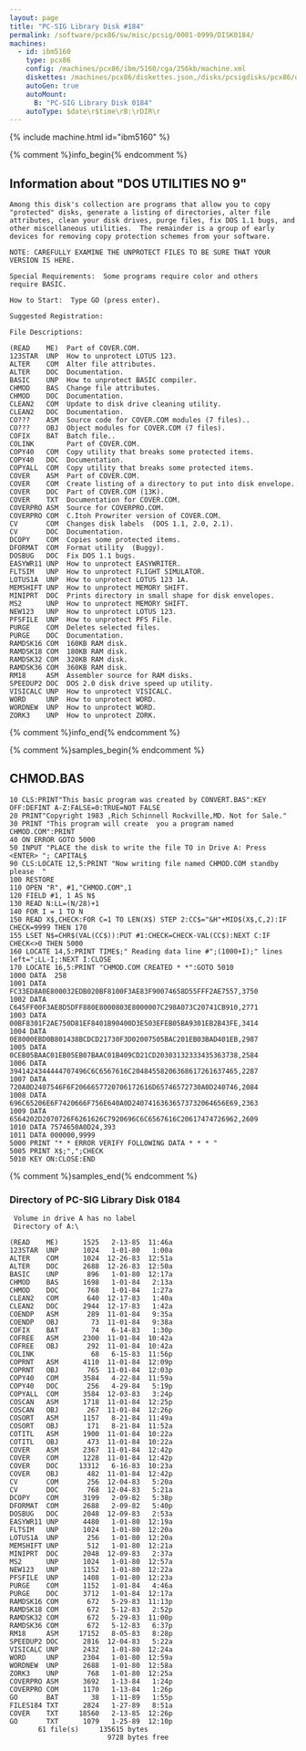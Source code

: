 ```yaml
---
layout: page
title: "PC-SIG Library Disk #184"
permalink: /software/pcx86/sw/misc/pcsig/0001-0999/DISK0184/
machines:
  - id: ibm5160
    type: pcx86
    config: /machines/pcx86/ibm/5160/cga/256kb/machine.xml
    diskettes: /machines/pcx86/diskettes.json,/disks/pcsigdisks/pcx86/diskettes.json
    autoGen: true
    autoMount:
      B: "PC-SIG Library Disk 0184"
    autoType: $date\r$time\rB:\rDIR\r
---
```


{% include machine.html id="ibm5160" %}

{% comment %}info_begin{% endcomment %}

## Information about "DOS UTILITIES NO 9"

    Among this disk's collection are programs that allow you to copy
    "protected" disks, generate a listing of directories, alter file
    attributes, clean your disk drives, purge files, fix DOS 1.1 bugs, and
    other miscellaneous utilities.  The remainder is a group of early
    devices for removing copy protection schemes from your software.
    
    NOTE: CAREFULLY EXAMINE THE UNPROTECT FILES TO BE SURE THAT YOUR
    VERSION IS HERE.
    
    Special Requirements:  Some programs require color and others
    require BASIC.
    
    How to Start:  Type GO (press enter).
    
    Suggested Registration:
    
    File Descriptions:
    
    (READ    ME)  Part of COVER.COM.
    123STAR  UNP  How to unprotect LOTUS 123.
    ALTER    COM  Alter file attributes.
    ALTER    DOC  Documentation.
    BASIC    UNP  How to unprotect BASIC compiler.
    CHMOD    BAS  Change file attributes.
    CHMOD    DOC  Documentation.
    CLEAN2   COM  Update to disk drive cleaning utility.
    CLEAN2   DOC  Documentation.
    CO???    ASM  Source code for COVER.COM modules (7 files)..
    CO???    OBJ  Object modules for COVER.COM (7 files).
    COFIX    BAT  Batch file..
    COLINK        Part of COVER.COM.
    COPY40   COM  Copy utility that breaks some protected items.
    COPY40   DOC  Documentation.
    COPYALL  COM  Copy utility that breaks some protected items.
    COVER    ASM  Part of COVER.COM.
    COVER    COM  Create listing of a directory to put into disk envelope.
    COVER    DOC  Part of COVER.COM (13K).
    COVER    TXT  Documentation for COVER.COM.
    COVERPRO ASM  Source for COVERPRO.COM.
    COVERPRO COM  C.Itoh Prowriter version of COVER.COM.
    CV       COM  Changes disk labels  (DOS 1.1, 2.0, 2.1).
    CV       DOC  Documentation.
    DCOPY    COM  Copies some protected items.
    DFORMAT  COM  Format utility  (Buggy).
    DOSBUG   DOC  Fix DOS 1.1 bugs.
    EASYWR11 UNP  How to unprotect EASYWRITER.
    FLTSIM   UNP  How to unprotect FLIGHT SIMULATOR.
    LOTUS1A  UNP  How to unprotect LOTUS 123 1A.
    MEMSHIFT UNP  How to unprotect MEMORY SHIFT.
    MINIPRT  DOC  Prints directory in small shape for disk envelopes.
    MS2      UNP  How to unprotect MEMORY SHIFT.
    NEW123   UNP  How to unprotect LOTUS 123.
    PFSFILE  UNP  How to unprotect PFS File.
    PURGE    COM  Deletes selected files.
    PURGE    DOC  Documentation.
    RAMDSK16 COM  160KB RAM disk.
    RAMDSK18 COM  180KB RAM disk.
    RAMDSK32 COM  320KB RAM disk.
    RAMDSK36 COM  360KB RAM disk.
    RM18     ASM  Assembler source for RAM disks.
    SPEEDUP2 DOC  DOS 2.0 disk drive speed up utility.
    VISICALC UNP  How to unprotect VISICALC.
    WORD     UNP  How to unprotect WORD.
    WORDNEW  UNP  How to unprotect WORD.
    ZORK3    UNP  How to unprotect ZORK.
{% comment %}info_end{% endcomment %}

{% comment %}samples_begin{% endcomment %}

## CHMOD.BAS

```bas
10 CLS:PRINT"This basic program was created by CONVERT.BAS":KEY OFF:DEFINT A-Z:FALSE=0:TRUE=NOT FALSE
20 PRINT"Copyright 1983 ,Rich Schinnell Rockville,MD. Not for Sale."
30 PRINT "This program will create  you a program named CHMOD.COM":PRINT
40 ON ERROR GOTO 5000
50 INPUT "PLACE the disk to write the file TO in Drive A: Press <ENTER> "; CAPITAL$
90 CLS:LOCATE 12,5:PRINT "Now writing file named CHMOD.COM standby please  "
100 RESTORE
110 OPEN "R", #1,"CHMOD.COM",1
120 FIELD #1, 1 AS N$
130 READ N:LL=(N/28)+1
140 FOR I = 1 TO N
150 READ X$,CHECK:FOR C=1 TO LEN(X$) STEP 2:CC$="&H"+MID$(X$,C,2):IF CHECK=9999 THEN 170
155 LSET N$=CHR$(VAL(CC$)):PUT #1:CHECK=CHECK-VAL(CC$):NEXT C:IF CHECK<>0 THEN 5000
160 LOCATE 14,5:PRINT TIME$;" Reading data line #";(1000+I);" lines left=";LL-I;:NEXT I:CLOSE
170 LOCATE 16,5:PRINT "CHMOD.COM CREATED * *":GOTO 5010
1000 DATA  258
1001 DATA FC33ED8A0E800032EDB020BF8100F3AE83F90074658D55FFF2AE7557,3750
1002 DATA C645FF00F3AE8D5DFF880E8000803E8000007C298A073C20741CB910,2771
1003 DATA 00BF8301F2AE750D81EF8401B90400D3E503EFEB05BA9301EB2B43FE,3414
1004 DATA 0E8000EBD0B801438BCDCD21730F3D02007505BAC201EB03BAD401EB,2987
1005 DATA 0CEB05BAAC01EB05EB07BAAC01B409CD21CD20303132333435363738,2584
1006 DATA 3941424344444707496C6C6567616C20484558206368617261637465,2287
1007 DATA 720A0D2407546F6F2066657720706172616D65746572730A0D240746,2084
1008 DATA 696C65206E6F7420666F756E640A0D24074163636573732064656E69,2363
1009 DATA 6564202D2070726F6261626C7920696C6C6567616C20617474726962,2609
1010 DATA 7574650A0D24,393
1011 DATA 000000,9999
5000 PRINT "* * ERROR VERIFY FOLLOWING DATA * * * "
5005 PRINT X$;",";CHECK
5010 KEY ON:CLOSE:END
```

{% comment %}samples_end{% endcomment %}

### Directory of PC-SIG Library Disk 0184

     Volume in drive A has no label
     Directory of A:\

    (READ    ME)      1525   2-13-85  11:46a
    123STAR  UNP      1024   1-01-80   1:00a
    ALTER    COM      1024  12-26-83  12:51a
    ALTER    DOC      2688  12-26-83  12:50a
    BASIC    UNP       896   1-01-80  12:17a
    CHMOD    BAS      1698   1-01-84   2:13a
    CHMOD    DOC       768   1-01-84   1:27a
    CLEAN2   COM       640  12-17-83   1:40a
    CLEAN2   DOC      2944  12-17-83   1:42a
    COENDP   ASM       289  11-01-84   9:35a
    COENDP   OBJ        73  11-01-84   9:38a
    COFIX    BAT        74   6-14-83   1:30p
    COFREE   ASM      2300  11-01-84  10:42a
    COFREE   OBJ       292  11-01-84  10:42a
    COLINK              68   6-15-83  11:56p
    COPRNT   ASM      4110  11-01-84  12:09p
    COPRNT   OBJ       765  11-01-84  12:03p
    COPY40   COM      3584   4-22-84  11:59a
    COPY40   DOC       256   4-29-84   5:19p
    COPYALL  COM      3584  12-03-83   3:24p
    COSCAN   ASM      1718  11-01-84  12:25p
    COSCAN   OBJ       267  11-01-84  12:26p
    COSORT   ASM      1157   8-21-84  11:49a
    COSORT   OBJ       171   8-21-84  11:52a
    COTITL   ASM      1900  11-01-84  10:22a
    COTITL   OBJ       473  11-01-84  10:22a
    COVER    ASM      2367  11-01-84  12:42p
    COVER    COM      1228  11-01-84  12:42p
    COVER    DOC     13312   6-16-83  10:23a
    COVER    OBJ       482  11-01-84  12:42p
    CV       COM       256  12-04-83   5:20a
    CV       DOC       768  12-04-83   5:21a
    DCOPY    COM      3199   2-09-82   5:38p
    DFORMAT  COM      2688   2-09-82   5:40p
    DOSBUG   DOC      2048  12-09-83   2:53a
    EASYWR11 UNP      4480   1-01-80  12:19a
    FLTSIM   UNP      1024   1-01-80  12:20a
    LOTUS1A  UNP       256   1-01-80  12:20a
    MEMSHIFT UNP       512   1-01-80  12:21a
    MINIPRT  DOC      2048  12-09-83   2:37a
    MS2      UNP      1024   1-01-80  12:57a
    NEW123   UNP      1152   1-01-80  12:22a
    PFSFILE  UNP      1408   1-01-80  12:23a
    PURGE    COM      1152   1-01-84   4:46a
    PURGE    DOC      3712   1-01-84  12:17a
    RAMDSK16 COM       672   5-29-83  11:13p
    RAMDSK18 COM       672   5-12-83   2:52p
    RAMDSK32 COM       672   5-29-83  11:00p
    RAMDSK36 COM       672   5-12-83   6:37p
    RM18     ASM     17152   8-05-83   8:28p
    SPEEDUP2 DOC      2816  12-04-83   5:22a
    VISICALC UNP      2432   1-01-80  12:24a
    WORD     UNP      2304   1-01-80  12:59a
    WORDNEW  UNP      2688   1-01-80  12:58a
    ZORK3    UNP       768   1-01-80  12:25a
    COVERPRO ASM      3692   1-13-84   1:24p
    COVERPRO COM      1170   1-13-84   1:26p
    GO       BAT        38   1-11-89   1:55p
    FILES184 TXT      2824   1-27-89   8:51a
    COVER    TXT     18560   2-13-85  12:26p
    GO       TXT      1079   1-25-89  12:10p
           61 file(s)     135615 bytes
                            9728 bytes free
